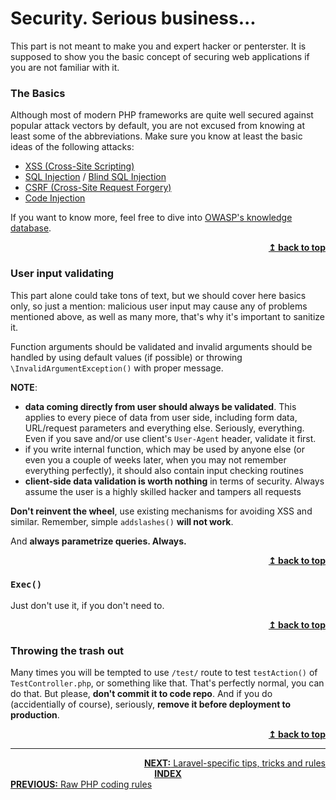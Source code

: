
# Security. Serious business...

This part is not meant to make you and expert hacker or penterster. It is supposed to show you the basic concept of securing web applications if you are not familiar with it.  

### The Basics


Although most of modern PHP frameworks are quite well secured against popular attack vectors by default, you are not excused from knowing at least some of the abbreviations. Make sure you know at least the basic ideas of the following attacks:
 * [XSS (Cross-Site Scripting)](https://www.owasp.org/index.php/Cross-site_Scripting_(XSS))
 * [SQL Injection](https://www.owasp.org/index.php/SQL_Injection) / [Blind SQL Injection](https://www.owasp.org/index.php/Blind_SQL_Injection)
 * [CSRF (Cross-Site Request Forgery)](https://www.owasp.org/index.php/Cross-Site_Request_Forgery_(CSRF))
 * [Code Injection](https://www.owasp.org/index.php/Code_Injection)

If you want to know more, feel free to dive into [OWASP's knowledge database](https://www.owasp.org).

<div align="right">
    <b><a href="#top">↥ back to top</a></b>
</div>


### User input validating

This part alone could take tons of text, but we should cover here basics only, so just a mention: malicious user input may cause any of problems mentioned above, as well as many more, that's why it's important to sanitize it. 

Function arguments should be validated and invalid arguments should be handled by using default values (if possible) or throwing `\InvalidArgumentException()` with proper message.

**NOTE**:

 * **data coming directly from user should always be validated**. This applies to every piece of data from user side, including form data, URL/request parameters and everything else. Seriously, everything. Even if you save and/or use client's `User-Agent` header, validate it first.
 * if you write internal function, which may be used by anyone else (or even you a couple of weeks later, when you may not remember everything perfectly), it should also contain input checking routines
 * **client-side data validation is worth nothing** in terms of security. Always assume the user is a highly skilled hacker and tampers all requests

**Don't reinvent the wheel**, use existing mechanisms for avoiding XSS and similar. Remember, simple `addslashes()` **will not work**.  

And **always parametrize queries. Always.**

<div align="right">
    <b><a href="#top">↥ back to top</a></b>
</div>




### `Exec()`


Just don't use it, if you don't need to.

<div align="right">
    <b><a href="#top">↥ back to top</a></b>
</div>

### Throwing the trash out


Many times you will be tempted to use `/test/` route to test `testAction()` of `TestController.php`, or something like that. That's perfectly normal, you can do that. But please, **don't commit it to code repo**. And if you do (accidentially of course), seriously, **remove it before deployment to production**.

<div align="right">
    <b><a href="#top">↥ back to top</a></b>
</div>

<hr>

<div align="right">
<a href="../laravel-specific-tips-tricks-and-rules/README.md"><b>NEXT:</b> Laravel-specific tips, tricks and rules</a>
</div>
<div align="center">
<b><a href="../README.md">INDEX</a></b>
</div>
<div align="left">
<a href="../raw-php-coding-rules/README.md"><b>PREVIOUS:</b> Raw PHP coding rules</a>
</div>